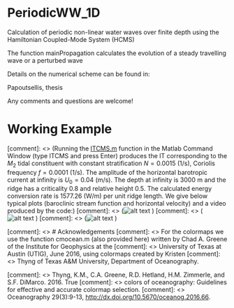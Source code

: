 # PeriodicWW_1D

Calculation of periodic non-linear water waves over finite depth using 
the Hamiltonian Coupled-Mode System (HCMS)

The function mainPropagation calculates the evolution of a steady travelling wave
or a perturbed wave 

Details on the numerical scheme can be found in:

Papoutsellis, thesis

Any comments and questions are welcome!


# Working Example
[comment]: <> (Running the [ITCMS.m](ITCMS.m) function in the Matlab Command Window (type ITCMS and press Enter) produces the IT corresponding to the $M_2$ tidal constituent with constant stratification $N=0.0015$ (1/s), Coriolis frequency $f = 0.0001$ (1/s). The amplitude of the horizontal barotropic current at infinity is $U_0 = 0.04$ (m/s). The depth at infinity is $3000$ m and the ridge has a criticality $0.8$ and relative height $0.5$. The calculated energy conversion rate is $1577.26$ (W/m) per unit ridge length. We give below typical plots (baroclinic stream function and horizontal velocity) and a video produced by the code:)
[comment]: <> (![alt text](https://github.com/ChPapoutsellis/InternalTidesCMSv1.0/blob/main/OUTPUT/psi.png?raw=true) )
[comment]: <> (![alt text](https://github.com/ChPapoutsellis/InternalTidesCMSv1.0/blob/main/OUTPUT/u.png?raw=true) )
[comment]: <> (![alt text](https://github.com/ChPapoutsellis/InternalTidesCMSv1.0/blob/main/OUTPUT/VIDEO.gif?raw=true) )

[comment]: <> # Acknowledgements
[comment]: <> For the colormaps we use the function cmocean.m (also provided here) written by Chad A. Greene of the Institute for Geophysics at the 
[comment]: <> University of Texas at Austin (UTIG), June 2016, using colormaps created by Kristen
[comment]: <> Thyng of Texas A&M University, Department of Oceanography.

[comment]: <> Thyng, K.M., C.A. Greene, R.D. Hetland, H.M. Zimmerle, and S.F. DiMarco. 2016. True 
[comment]: <> colors of oceanography: Guidelines for effective and accurate colormap selection. 
[comment]: <> Oceanography 29(3):9-13, http://dx.doi.org/10.5670/oceanog.2016.66.

